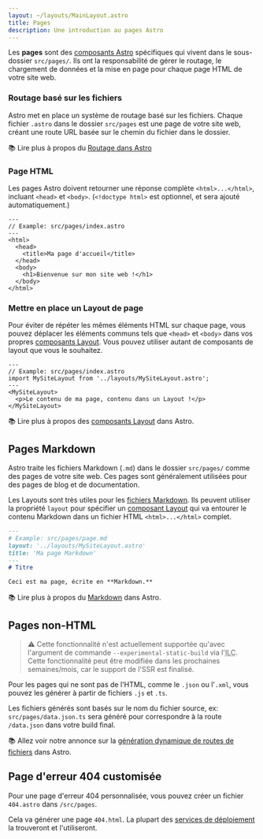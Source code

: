 ```yaml
---
layout: ~/layouts/MainLayout.astro
title: Pages
description: Une introduction au pages Astro
---
```


Les **pages** sont des [composants Astro](/fr/core-concepts/astro-components) spécifiques qui vivent dans le sous-dossier `src/pages/`. Ils ont la responsabilité de gérer le routage, le chargement de données et la mise en page pour chaque page HTML de votre site web.

### Routage basé sur les fichiers
Astro met en place un système de routage basé sur les fichiers. Chaque fichier `.astro` dans le dossier `src/pages` est une page de votre site web, créant une route URL basée sur le chemin du fichier dans le dossier.

📚 Lire plus à propos du [Routage dans Astro](/fr/core-concepts/routing)

### Page HTML

Les pages Astro doivent retourner une réponse complète `<html>...</html>`, incluant `<head>` et `<body>`. (`<!doctype html>` est optionnel, et sera ajouté automatiquement.)

```astro
---
// Example: src/pages/index.astro
---
<html>
  <head>
    <title>Ma page d'accueil</title>
  </head>
  <body>
    <h1>Bienvenue sur mon site web !</h1>
  </body>
</html>
```

### Mettre en place un Layout de page

Pour éviter de répéter les mêmes éléments HTML sur chaque page, vous pouvez déplacer les éléments communs tels que `<head>` et `<body>` dans vos propres [composants Layout](/fr/core-concepts/layouts). Vous pouvez utiliser autant de composants de layout que vous le souhaitez.

```astro
---
// Example: src/pages/index.astro
import MySiteLayout from '../layouts/MySiteLayout.astro';
---
<MySiteLayout>
  <p>Le contenu de ma page, contenu dans un Layout !</p>
</MySiteLayout>
```

📚 Lire plus à propos des [composants Layout](/fr/core-concepts/layouts) dans Astro.

## Pages Markdown

Astro traite les fichiers Markdown (`.md`) dans le dossier `src/pages/` comme des pages de votre site web. Ces pages sont généralement utilisées pour des pages de blog et de documentation.

Les Layouts sont très utiles pour les [fichiers Markdown](#pages-markdown). Ils peuvent utiliser la propriété `layout` pour spécifier un [composant Layout](/fr/core-concepts/layouts) qui va entourer le contenu Markdown dans un fichier HTML `<html>...</html>` complet.

```md
---
# Example: src/pages/page.md
layout: '../layouts/MySiteLayout.astro'
title: 'Ma page Markdown'
---
# Titre

Ceci est ma page, écrite en **Markdown.**
```

📚 Lire plus à propos du [Markdown](/fr/guides/markdown-content) dans Astro.


## Pages non-HTML

> ⚠️ Cette fonctionnalité n'est actuellement supportée qu'avec l'argument de commande `--experimental-static-build` via l'<abbr title="Interface en ligne de commande">ILC</abbr>. Cette fonctionnalité peut être modifiée dans les prochaines semaines/mois, car le support de l'SSR est finalisé.

Pour les pages qui ne sont pas de l'HTML, comme le `.json` ou l'`.xml`, vous pouvez les générer à partir de fichiers `.js` et `.ts`.

Les fichiers générés sont basés sur le nom du fichier source, ex: `src/pages/data.json.ts` sera généré pour correspondre à la route `/data.json` dans votre build final.

📚 Allez voir notre annonce sur la [génération dynamique de routes de fichiers](https://astro.build/blog/astro-023/#dynamic-file-routes) dans Astro.

## Page d'erreur 404 customisée

Pour une page d'erreur 404 personnalisée, vous pouvez créer un fichier `404.astro` dans `/src/pages`.

Cela va générer une page `404.html`. La plupart des [services de déploiement](/fr/guides/deploy) la trouveront et l'utiliseront.
